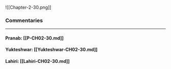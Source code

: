 ![[Chapter-2-30.png]]

### Commentaries

---

#### Pranab: [[P-CH02-30.md]]

#### Yukteshwar: [[Yukteshwar-CH02-30.md]]

#### Lahiri: [[Lahiri-CH02-30.md]]
